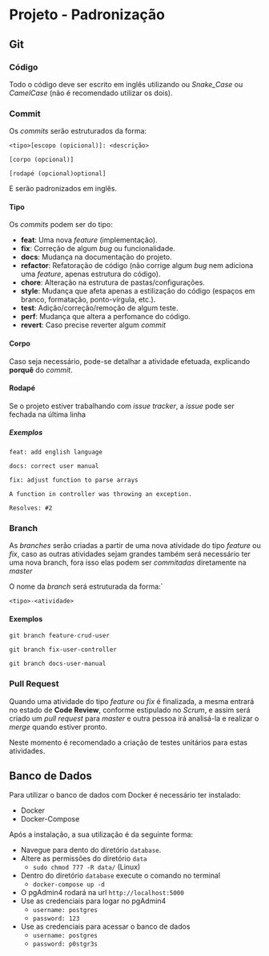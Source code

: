 # Projeto - Padronização

## Git

### Código

Todo o código deve ser escrito em inglês utilizando ou *Snake_Case* ou *CamelCase* (não é recomendado
utilizar os dois).

### Commit

Os *commits* serão estruturados da forma:

```
<tipo>[escopo (opicional)]: <descrição>

[corpo (opcional)]

[rodapé (opcional)optional]
```

E serão padronizados em inglês.

#### Tipo

Os *commits* podem ser do tipo:

* **feat**: Uma nova *feature* (implementação).
* **fix**: Correção de algum *bug* ou funcionalidade.
* **docs**: Mudança na documentação do projeto.
* **refactor**: Refatoração de código (não corrige algum *bug* nem adiciona uma *feature*, apenas estrutura do código).
* **chore**: Alteração na estrutura de pastas/configurações.
* **style**: Mudança que afeta apenas a estilização do código (espaços em branco, formatação, ponto-vírgula, etc.).
* **test**: Adição/correção/remoção de algum teste.
* **perf**: Mudança que altera a perfomance do código.
* **revert**: Caso precise reverter algum *commit*


#### Corpo

Caso seja necessário, pode-se detalhar a atividade efetuada, explicando **porquê** do *commit*.

#### Rodapé

Se o projeto estiver trabalhando com *issue tracker*, a *issue* pode ser fechada na última linha

##### Exemplos

```
feat: add english language
```
```
docs: correct user manual
```
```
fix: adjust function to parse arrays

A function in controller was throwing an exception.

Resolves: #2
```

### Branch

As *branches* serão criadas a partir de uma nova atividade do tipo *feature* ou *fix*, caso as outras atividades sejam
grandes também será necessário ter uma nova branch, fora isso elas podem ser *commitadas* diretamente na *master*

O nome da *branch* será estruturada da forma:`

```
<tipo>-<atividade>
```

#### Exemplos
```
git branch feature-crud-user
```
```
git branch fix-user-controller
```
```
git branch docs-user-manual
```

### Pull Request

Quando uma atividade do tipo *feature* ou *fix* é finalizada, a mesma entrará no estado de **Code Review**, conforme
estipulado no *Scrum*, e assim será criado um *pull request* para *master* e outra pessoa irá analisá-la e realizar
o *merge* quando estiver pronto.

Neste momento é recomendado a criação de testes unitários para estas atividades.


## Banco de Dados

Para utilizar o banco de dados com Docker é necessário ter instalado:

* Docker
* Docker-Compose

Após a instalação, a sua utilização é da seguinte forma:

* Navegue para dento do diretório `database`.
* Altere as permissões do diretório `data`
  * `sudo chmod 777 -R data/` (Linux)
* Dentro do diretório `database` execute o comando no terminal
  * `docker-compose up -d`
* O pgAdmin4 rodará na url `http://localhost:5000`
* Use as credenciais para logar no pgAdmin4
  * `username: postgres`
  * `password: 123`
* Use as credenciais para acessar o banco de dados
  * `username: postgres`
  * `password: p0stgr3s`